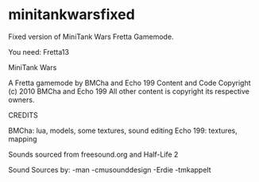 # minitankwarsfixed
Fixed version of MiniTank Wars Fretta Gamemode.

You need:
Fretta13

MiniTank Wars

A Fretta gamemode by 
BMCha and Echo 199
Content and Code Copyright (c) 2010 BMCha and Echo 199
All other content is copyright its respective owners.


CREDITS

BMCha: lua, models, some textures, sound editing
Echo 199: textures, mapping



Sounds sourced from freesound.org and Half-Life 2

Sound Sources by:
-man
-cmusounddesign
-Erdie
-tmkappelt
